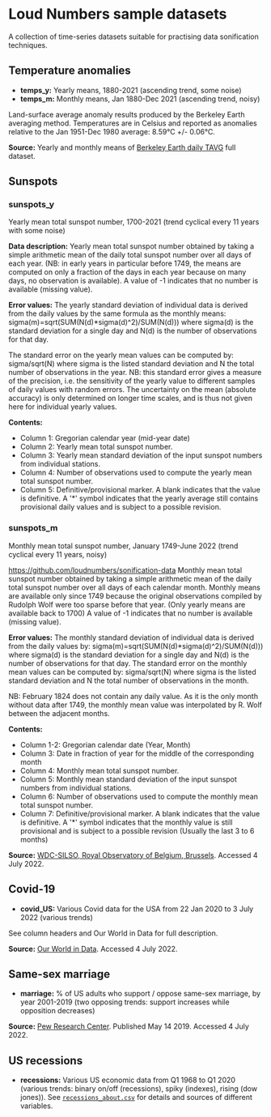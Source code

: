# Loud Numbers sample datasets

A collection of time-series datasets suitable for practising data sonification techniques.

## Temperature anomalies

- **temps_y:** Yearly means, 1880-2021 (ascending trend, some noise)
- **temps_m:** Monthly means, Jan 1880-Dec 2021 (ascending trend, noisy)

Land-surface average anomaly results produced by the Berkeley Earth averaging method. Temperatures are in Celsius and reported as anomalies relative to the Jan 1951-Dec 1980 average: 8.59°C +/- 0.06°C.

**Source:** Yearly and monthly means of [Berkeley Earth daily TAVG](http://berkeleyearth.lbl.gov/auto/Global/Complete_TAVG_daily.txt) full dataset.

## Sunspots

### sunspots_y

Yearly mean total sunspot number, 1700-2021 (trend cyclical every 11 years with some noise)

**Data description:**
Yearly mean total sunspot number obtained by taking a simple arithmetic mean of the daily total sunspot number over all days of each year. (NB: in early years in particular before 1749, the means are computed on only a fraction of the days in each year because on many days, no observation is available).
A value of -1 indicates that no number is available (missing value).

**Error values:**
The yearly standard deviation of individual data is derived from the daily values by the same formula as the monthly means:
sigma(m)=sqrt(SUM(N(d)*sigma(d)^2)/SUM(N(d)))
where sigma(d) is the standard deviation for a single day and N(d) is the
number of observations for that day.

The standard error on the yearly mean values can be computed by:
sigma/sqrt(N) where sigma is the listed standard deviation and N the total number of observations in the year.
NB: this standard error gives a measure of the precision, i.e. the sensitivity of the yearly value to different samples of daily values with random errors. The uncertainty on the mean (absolute accuracy) is only determined on longer time scales, and is thus not given here for individual yearly values.

**Contents:**

- Column 1: Gregorian calendar year (mid-year date)
- Column 2: Yearly mean total sunspot number.
- Column 3: Yearly mean standard deviation of the input sunspot numbers from individual stations.
- Column 4: Number of observations used to compute the yearly mean total sunspot number.
- Column 5: Definitive/provisional marker. A blank indicates that the value is definitive. A '*' symbol indicates that the yearly average still contains provisional daily values and is subject to a possible revision.

### sunspots_m

Monthly mean total sunspot number, January 1749-June 2022 (trend cyclical every 11 years, noisy)

<https://github.com/loudnumbers/sonification-data>
Monthly mean total sunspot number obtained by taking a simple arithmetic mean of the daily total sunspot number over all days of each calendar month. Monthly means are available only since 1749 because the original observations compiled by Rudolph Wolf were too sparse before that year. (Only yearly means are available back to 1700)
A value of -1 indicates that no number is available (missing value).

**Error values:**
The monthly standard deviation of individual data is derived from the daily values by: sigma(m)=sqrt(SUM(N(d)*sigma(d)^2)/SUM(N(d)))
where sigma(d) is the standard deviation for a single day and N(d) is the
number of observations for that day.
The standard error on the monthly mean values can be computed by:
sigma/sqrt(N) where sigma is the listed standard deviation and N the total number of observations in the month.

NB: February 1824 does not contain any daily value. As it is the only month without data after 1749, the monthly mean value was interpolated by R. Wolf between the adjacent months.

**Contents:**

- Column 1-2: Gregorian calendar date (Year, Month)
- Column 3: Date in fraction of year for the middle of the corresponding month
- Column 4: Monthly mean total sunspot number.
- Column 5: Monthly mean standard deviation of the input sunspot numbers from individual stations.
- Column 6: Number of observations used to compute the monthly mean total sunspot number.
- Column 7: Definitive/provisional marker. A blank indicates that the value is definitive. A '*' symbol indicates that the monthly value is still provisional and is subject to a possible revision (Usually the last 3 to 6 months)

**Source:** [WDC-SILSO, Royal Observatory of Belgium, Brussels](https://www.sidc.be/silso/datafiles). Accessed 4 July 2022.

## Covid-19

- **covid_US:** Various Covid data for the USA from 22 Jan 2020 to 3 July 2022 (various trends)

See column headers and Our World in Data for full description.

**Source:** [Our World in Data](https://ourworldindata.org/covid-deaths). Accessed 4 July 2022.

## Same-sex marriage

- **marriage:** % of US adults who support / oppose same-sex marriage, by year 2001-2019 (two opposing trends: support increases while opposition decreases)

**Source:** [Pew Research Center](https://www.pewresearch.org/religion/fact-sheet/changing-attitudes-on-gay-marriage/). Published May 14 2019. Accessed 4 July 2022.

## US recessions

- **recessions:** Various US economic data from Q1 1968 to Q1 2020 (various trends: binary on/off (recessions), spiky (indexes), rising (dow jones)). See [`recessions_about.csv`](https://github.com/loudnumbers/sonification-data/blob/main/recessions_about.csv) for details and sources of different variables.
